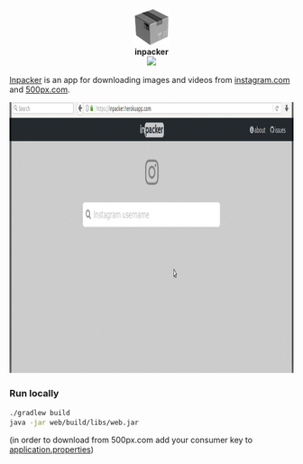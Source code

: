 <p align="center">
  <img src="/docs/favicon.png" />
  <br />
  <strong>inpacker</strong>
  <br />
  <a href="https://travis-ci.org/dreyman/inpacker">
    <img src="https://travis-ci.org/dreyman/inpacker.svg?branch=master" />
  </a>
<p>

[Inpacker](https://inpacker.herokuapp.com) is an app for downloading images and
videos from [instagram.com](https://www.instagram.com) and [500px.com](https://500px.com).

<p align="center">
  <img src="/docs/overview2.gif" height="480" />
</p>

### Run locally
```bash
./gradlew build
java -jar web/build/libs/web.jar
```
(in order to download from 500px.com add your consumer key to [application.properties](/web/src/main/resources/application.properties))
